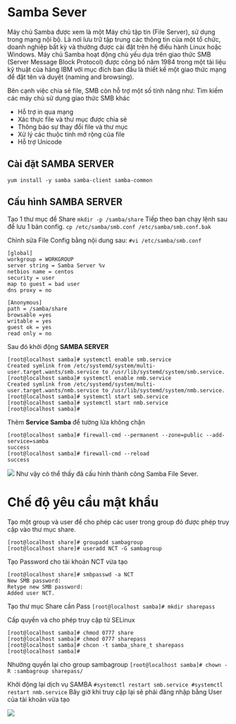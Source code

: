 # Samba Sever
Máy chủ Samba được xem là một Máy chủ tập tin (File Server), sử dụng trong mạng nội bộ. Là nơi lưu trữ tập trung các thông tin của một tổ chức, doanh nghiệp bất kỳ và thường được cài đặt trên hệ điều hành Linux hoặc Windows. Máy chủ Samba hoạt động chủ yếu dựa trên giao thức SMB (Server Message Block Protocol) được công bố năm 1984 trong một tài liệu kỹ thuật của hãng IBM với mục đích ban đầu là thiết kế một giao thức mạng để đặt tên và duyệt (naming and browsing).

Bên cạnh việc chia sẻ file, SMB còn hỗ trợ một số tính năng như:
Tìm kiếm các máy chủ sử dụng giao thức SMB khác
- Hỗ trợ in qua mạng
- Xác thực file và thư mục được chia sẻ
- Thông báo sự thay đổi file và thư mục
- Xử lý các thuộc tính mở rộng của file
- Hỗ trợ Unicode

## Cài đặt SAMBA SERVER
`yum install -y samba samba-client samba-common`

## Cấu hình SAMBA SERVER
Tạo 1 thư mục để Share
`mkdir -p /samba/share`
Tiếp theo bạn chạy lệnh sau để lưu 1 bản config.
`cp /etc/samba/smb.conf /etc/samba/smb.conf.bak`

Chỉnh sửa File Config bằng nội dung sau:
`#vi /etc/samba/smb.conf`

```
[global]
workgroup = WORKGROUP
server string = Samba Server %v
netbios name = centos
security = user
map to guest = bad user
dns proxy = no

[Anonymous]
path = /samba/share
browsable =yes
writable = yes
guest ok = yes
read only = no
```

Sau đó khởi động **SAMBA SERVER**


```
[root@localhost samba]# systemctl enable smb.service
Created symlink from /etc/systemd/system/multi-user.target.wants/smb.service to /usr/lib/systemd/system/smb.service.
[root@localhost samba]# systemctl enable nmb.service
Created symlink from /etc/systemd/system/multi-user.target.wants/nmb.service to /usr/lib/systemd/system/nmb.service.
[root@localhost samba]# systemctl start smb.service
[root@localhost samba]# systemctl start nmb.service
[root@localhost samba]#
```
Thêm **Service Samba** để tường lửa không chặn

```
[root@localhost samba]# firewall-cmd --permanent --zone=public --add-service=samba
success
[root@localhost samba]# firewall-cmd --reload
success
```

<img src="https://i.imgur.com/gsDsX6V.png">
Như vậy có thể thấy đã cấu hình thành công Samba File Sever.

# Chế độ yêu cầu mật khẩu
Tạo một group và user để cho phép các user trong group đó được phép truy cập vào thư mục share.
```
[root@localhost share]# groupadd sambagroup
[root@localhost share]# useradd NCT -G sambagroup
```
Tạo Password cho tài khoản NCT vừa tạo
```
[root@localhost share]# smbpasswd -a NCT
New SMB password:
Retype new SMB password:
Added user NCT.
```
Tạo thư mục Share cần Pass
`[root@localhost samba]# mkdir sharepass`

Cấp quyền và cho phép truy cập từ SELinux
```
[root@localhost samba]# chmod 0777 share
[root@localhost samba]# chmod 0777 sharepass
[root@localhost samba]# chcon -t samba_share_t sharepass
[root@localhost samba]#
```

Nhường quyền lại cho group sambagroup
`[root@localhost samba]# chown -R :sambagroup sharepass/`

Khởi động lại dịch vụ SAMBA
``
#systemctl restart smb.service
#systemctl restart nmb.service
``
Bây giờ khi truy cập lại sẽ phải đăng nhập bằng User của tài khoản vừa tạo

<img src="https://i.imgur.com/NK8MeqH.png">
